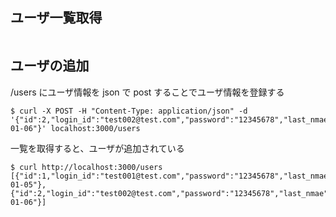 
## ユーザ一覧取得
```

```

## ユーザの追加
/users にユーザ情報を json で post することでユーザ情報を登録する
```
$ curl -X POST -H "Content-Type: application/json" -d '{"id":2,"login_id":"test002@test.com","password":"12345678","last_nmae":"","first_name":"","birthday":"2000-01-06"}' localhost:3000/users
```
一覧を取得すると、ユーザが追加されている
```
$ curl http://localhost:3000/users
[{"id":1,"login_id":"test001@test.com","password":"12345678","last_nmae":"","first_name":"","birthday":"2000-01-05"},{"id":2,"login_id":"test002@test.com","password":"12345678","last_nmae":"","first_name":"","birthday":"2000-01-06"}]
```